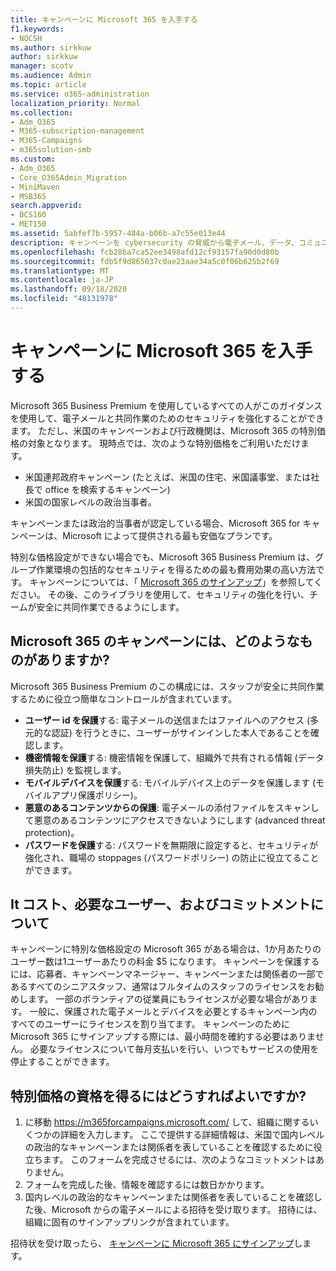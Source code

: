 ```yaml
---
title: キャンペーンに Microsoft 365 を入手する
f1.keywords:
- NOCSH
ms.author: sirkkuw
author: sirkkuw
manager: scotv
ms.audience: Admin
ms.topic: article
ms.service: o365-administration
localization_priority: Normal
ms.collection:
- Adm_O365
- M365-subscription-management
- M365-Campaigns
- m365solution-smb
ms.custom:
- Adm_O365
- Core_O365Admin_Migration
- MiniMaven
- MSB365
search.appverid:
- BCS160
- MET150
ms.assetid: 5abfef7b-5957-484a-b06b-a7c55e013e44
description: キャンペーンを cybersecurity の脅威から電子メール、データ、コミュニケーションに保護できるように、Microsoft 365 をキャンペーンに対して取得します。
ms.openlocfilehash: fcb28ba7ca52ee3498afd12cf93157fa90d0d80b
ms.sourcegitcommit: fdb5f9d865037c0ae23aae34a5c0f06b625b2f69
ms.translationtype: MT
ms.contentlocale: ja-JP
ms.lasthandoff: 09/18/2020
ms.locfileid: "48131978"
---
```

# <a name="get-microsoft-365-for-campaigns"></a>キャンペーンに Microsoft 365 を入手する

Microsoft 365 Business Premium を使用しているすべての人がこのガイダンスを使用して、電子メールと共同作業のためのセキュリティを強化することができます。 ただし、米国のキャンペーンおよび行政機関は、Microsoft 365 の特別価格の対象となります。 現時点では、次のような特別価格をご利用いただけます。
- 米国連邦政府キャンペーン (たとえば、米国の住宅、米国議事堂、または社長で office を検索するキャンペーン)
- 米国の国家レベルの政治当事者。

キャンペーンまたは政治的当事者が認定している場合、Microsoft 365 for キャンペーンは、Microsoft によって提供される最も安価なプランです。  

特別な価格設定ができない場合でも、Microsoft 365 Business Premium は、グループ作業環境の包括的なセキュリティを得るための最も費用効果の高い方法です。 キャンペーンについては、「 [Microsoft 365 のサインアップ](m365-campaigns-sign-up.md)」を参照してください。 その後、このライブラリを使用して、セキュリティの強化を行い、チームが安全に共同作業できるようにします。 

## <a name="what-does-microsoft-365-for-campaigns-include"></a>Microsoft 365 のキャンペーンには、どのようなものがありますか?
Microsoft 365 Business Premium のこの構成には、スタッフが安全に共同作業するために役立つ簡単なコントロールが含まれています。 
- **ユーザー id を保護**する: 電子メールの送信またはファイルへのアクセス (多元的な認証) を行うときに、ユーザーがサインインした本人であることを確認します。
- **機密情報を保護**する: 機密情報を保護して、組織外で共有される情報 (データ損失防止) を監視します。
- **モバイルデバイスを保護**する: モバイルデバイス上のデータを保護します (モバイルアプリ保護ポリシー)。
- **悪意のあるコンテンツからの保護**: 電子メールの添付ファイルをスキャンして悪意のあるコンテンツにアクセスできないようにします (advanced threat protection)。
- **パスワードを保護**する: パスワードを無期限に設定すると、セキュリティが強化され、職場の stoppages (パスワードポリシー) の防止に役立てることができます。 


## <a name="what-does-it-cost-who-needs-it-and-what-is-the-commitment"></a>It コスト、必要なユーザー、およびコミットメントについて
キャンペーンに特別な価格設定の Microsoft 365 がある場合は、1か月あたりのユーザー数は1ユーザーあたりの料金 $5 になります。 キャンペーンを保護するには、応募者、キャンペーンマネージャー、キャンペーンまたは関係者の一部であるすべてのシニアスタッフ、通常はフルタイムのスタッフのライセンスをお勧めします。 一部のボランティアの従業員にもライセンスが必要な場合があります。 一般に、保護された電子メールとデバイスを必要とするキャンペーン内のすべてのユーザーにライセンスを割り当てます。
キャンペーンのために Microsoft 365 にサインアップする際には、最小時間を確約する必要はありません。 必要なライセンスについて毎月支払いを行い、いつでもサービスの使用を停止することができます。

## <a name="how-do-i-qualify-for-special-pricing"></a>特別価格の資格を得るにはどうすればよいですか?

1. に移動 https://m365forcampaigns.microsoft.com/ して、組織に関するいくつかの詳細を入力します。 ここで提供する詳細情報は、米国で国内レベルの政治的なキャンペーンまたは関係者を表していることを確認するために役立ちます。 このフォームを完成させるには、次のようなコミットメントはありません。 
2. フォームを完成した後、情報を確認するには数日かかります。 
3. 国内レベルの政治的なキャンペーンまたは関係者を表していることを確認した後、Microsoft からの電子メールによる招待を受け取ります。 招待には、組織に固有のサインアップリンクが含まれています。 

招待状を受け取ったら、 [キャンペーンに Microsoft 365 にサインアップ](m365-campaigns-sign-up.md)します。


